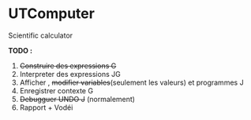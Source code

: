 # UTComputer
Scientific calculator

__TODO :__

  1. ~~Construire des expressions G~~
  2. Interpreter des expressions JG 
  3. Afficher , ~~modifier variables~~(seulement les valeurs) et programmes J 
  4. Enregistrer contexte G 
  5. ~~Debugguer UNDO J~~ (normalement) 
  6. Rapport + Vodéi 
  
  
